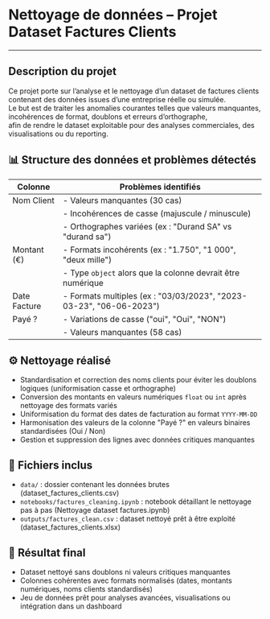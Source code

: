 # Nettoyage de données – Projet Dataset Factures Clients

------------------------

## Description du projet
Ce projet porte sur l’analyse et le nettoyage d’un dataset de factures clients contenant des données issues d’une entreprise réelle ou simulée.  
Le but est de traiter les anomalies courantes telles que valeurs manquantes, incohérences de format, doublons et erreurs d’orthographe,  
afin de rendre le dataset exploitable pour des analyses commerciales, des visualisations ou du reporting.


## 📊 Structure des données et problèmes détectés

| Colonne       | Problèmes identifiés                                              |
|---------------|------------------------------------------------------------------|
| Nom Client    | - Valeurs manquantes (30 cas)                                    |
|               | - Incohérences de casse (majuscule / minuscule)                  |
|               | - Orthographes variées (ex : "Durand SA" vs "durand sa")         |
| Montant (€)   | - Formats incohérents (ex : "1.750", "1 000", "deux mille")      |
|               | - Type `object` alors que la colonne devrait être numérique       |
| Date Facture  | - Formats multiples (ex : "03/03/2023", "2023-03-23", "06-06-2023") |
| Payé ?        | - Variations de casse ("oui", "Oui", "NON")                      |
|               | - Valeurs manquantes (58 cas)                                    |

## ⚙️ Nettoyage réalisé

- Standardisation et correction des noms clients pour éviter les doublons logiques (uniformisation casse et orthographe)  
- Conversion des montants en valeurs numériques `float` ou `int` après nettoyage des formats variés  
- Uniformisation du format des dates de facturation au format `YYYY-MM-DD`  
- Harmonisation des valeurs de la colonne "Payé ?" en valeurs binaires standardisées (Oui / Non)  
- Gestion et suppression des lignes avec données critiques manquantes


## 📂 Fichiers inclus

- `data/` : dossier contenant les données brutes (dataset_factures_clients.csv)
- `notebooks/factures_cleaning.ipynb` : notebook détaillant le nettoyage pas à pas (Nettoyage dataset factures.ipynb)
- `outputs/factures_clean.csv` : dataset nettoyé prêt à être exploité (dataset_factures_clients.xlsx)

## 🚀 Résultat final

- Dataset nettoyé sans doublons ni valeurs critiques manquantes  
- Colonnes cohérentes avec formats normalisés (dates, montants numériques, noms clients standardisés)  
- Jeu de données prêt pour analyses avancées, visualisations ou intégration dans un dashboard


